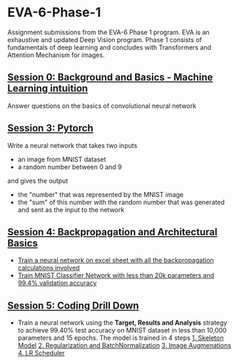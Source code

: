 # EVA-6-Phase-1
Assignment submissions from the EVA-6 Phase 1 program. EVA is an exhaustive and updated Deep Vision program. Phase 1 consists of fundamentals of deep learning and concludes with Transformers and Attention Mechanism for images.

## [Session 0: Background and Basics - Machine Learning intuition](Session_00)

Answer questions on the basics of convolutional neural network

## [Session 3: Pytorch](Session_03)

Write a neural network that takes two inputs
* an image from MNIST dataset
* a random number between 0 and 9

and gives the output
* the "number" that was represented by the MNIST image
* the "sum" of this number with the random number that was generated and sent as the input to the network

## [Session 4: Backpropagation and Architectural Basics](Session_04)

* [Train a neural network on excel sheet with all the backpropagation calculations involved](Session_04/Backpropagation_Calculations)
* [Train MNIST Classifier Network with less than 20k parameters and 99.4% validation accuracy](Session_04/Architectural_Basics)

## [Session 5: Coding Drill Down](Session_05)
* Train a neural network using the **Target, Results and Analysis** strategy to achieve 99.40% test accuracy on MNIST dataset in less than 10,000 parameters and 15 epochs. The model is trained in 4 steps
[1. Skeleton Model](Session_05/Model_01)
[2. Regularization and BatchNormalization](Session_05/Model_02)
[3. Image Augmenations](Session_05/Model_03)
[4. LR Scheduler](Session_05/Model_04)
